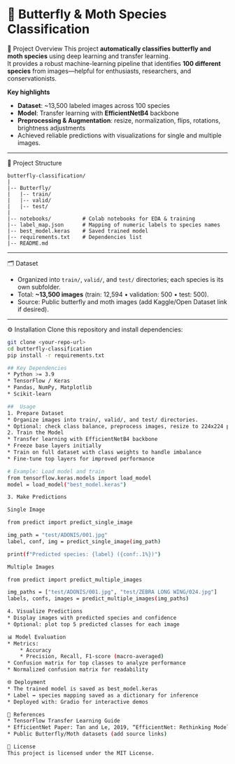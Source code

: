
# 🦋 Butterfly & Moth Species Classification

<!-- Optional banner image -->
<!-- ![Project Banner](images/banner.png) -->

📖 Project Overview
This project **automatically classifies butterfly and moth species** using deep learning and transfer learning.  
It provides a robust machine-learning pipeline that identifies **100 different species** from images—helpful for enthusiasts, researchers, and conservationists.

**Key highlights**
- **Dataset**: ~13,500 labeled images across 100 species  
- **Model**: Transfer learning with **EfficientNetB4** backbone  
- **Preprocessing & Augmentation**: resize, normalization, flips, rotations, brightness adjustments  
- Achieved reliable predictions with visualizations for single and multiple images.

---

📂 Project Structure

```
butterfly-classification/
|
|-- Butterfly/
|   |-- train/
|   |-- valid/
|   |-- test/
|
|-- notebooks/          # Colab notebooks for EDA & training
|-- label_map.json      # Mapping of numeric labels to species names
|-- best_model.keras    # Saved trained model
|-- requirements.txt    # Dependencies list
|-- README.md
```


---

🗂 Dataset
- Organized into `train/`, `valid/`, and `test/` directories; each species is its own subfolder.  
- Total: **~13,500 images** (train: 12,594 • validation: 500 • test: 500).  
- Source: Public butterfly and moth images (add Kaggle/Open Dataset link if desired).

---

⚙️ Installation
Clone this repository and install dependencies:
```bash
git clone <your-repo-url>
cd butterfly-classification
pip install -r requirements.txt

## Key Dependencies
* Python >= 3.9
* TensorFlow / Keras
* Pandas, NumPy, Matplotlib
* Scikit-learn

##  Usage
1. Prepare Dataset
* Organize images into train/, valid/, and test/ directories.
* Optional: check class balance, preprocess images, resize to 224x224 pixels.
2. Train the Model
* Transfer learning with EfficientNetB4 backbone
* Freeze base layers initially
* Train on full dataset with class weights to handle imbalance
* Fine-tune top layers for improved performance

# Example: Load model and train
from tensorflow.keras.models import load_model
model = load_model("best_model.keras")

3. Make Predictions

Single Image

from predict import predict_single_image

img_path = "test/ADONIS/001.jpg"
label, conf, img = predict_single_image(img_path)

print(f"Predicted species: {label} ({conf:.1%})")

Multiple Images

from predict import predict_multiple_images

img_paths = ["test/ADONIS/001.jpg", "test/ZEBRA LONG WING/024.jpg"]
labels, confs, images = predict_multiple_images(img_paths)

4. Visualize Predictions
* Display images with predicted species and confidence
* Optional: plot top 5 predicted classes for each image

📊 Model Evaluation
* Metrics:
    * Accuracy
    * Precision, Recall, F1-score (macro-averaged)
* Confusion matrix for top classes to analyze performance
* Normalized confusion matrix for readability

🌐 Deployment
* The trained model is saved as best_model.keras
* Label ↔ species mapping saved as a dictionary for inference
* Deployed with: Gradio for interactive demos

🔗 References
* TensorFlow Transfer Learning Guide
* EfficientNet Paper: Tan and Le, 2019, “EfficientNet: Rethinking Model Scaling for Convolutional Neural Networks”
* Public Butterfly/Moth datasets (add source links)

📝 License
This project is licensed under the MIT License.







